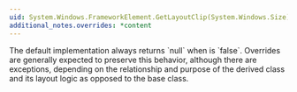 ```yaml
---
uid: System.Windows.FrameworkElement.GetLayoutClip(System.Windows.Size)
additional_notes.overrides: *content
---
```


<p>The default implementation always returns `null` when <xref href="System.Windows.UIElement.ClipToBounds"></xref> is `false`. Overrides are generally expected to preserve this behavior, although there are exceptions, depending on the relationship and purpose of the derived class and its layout logic as opposed to the base class.</p>


